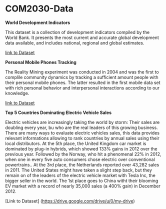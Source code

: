 # COM2030-Data
**World Development Indicators**

This dataset is a collection of development indicators compiled by the World Bank. It presents the most current and accurate global development data available, and includes national, regional and global estimates.

[link to Dataset](http://databank.worldbank.org/data/reports.aspx?source=world-development-indicators)


**Personal Mobile Phones Tracking**

The Reality Mining experiment was conducted in 2004 and was the first to complile community dynamics by tracking a sufficient amount people with their personal mobile phones. The latter resulted in the first mobile data set with rich personal behavior and interpersonal interactions according to our knowledge.

[link to Dataset](http://realitycommons.media.mit.edu/RealityMining.zip)



**Top 5 Countries Dominating Electric Vehicle Sales**

Electric vehicles are increasingly taking the world by storm: Their sales are doubling every year, bu who are the real leaders of this growing business. 
There are many ways to evaluate electric vehicles sales, this data provides relevant informations allowing to rank countries by annual sales using their local distributors. 
At the 5th place, the United Kingdom car market is dominated by plug-in hybrids, which showed 133% gains in 2012 over the previous year. Followed by the Norway, who hit a phenomenal 22% in 2012, when one in every five auto consumers chose electric over conventional powertrains.. At the 3rd place, the Netherlands reported over 43,282 sales in 2011. The United States might have taken a slight step back, but they remain on of the leaders of the electric vehicle market with Tesla Inc, the bigger seller in the world. The 1st place goes to China witht their blooming EV market with a record of  nearly 35,000 sales (a 400% gain) in December 2012. 

[Link to Dataset] (https://drive.google.com/drive/u/0/my-drive)















